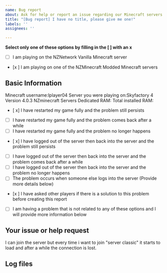 ```yaml
---
name: Bug report
about: Ask for help or report an issue regarding our Minecraft servers
title: "[Bug report] I have no title, please give me one!"
labels: ''
assignees: ''

---
```


<!-- Please fill out the following with as much detail as possible -->
**Select only one of these options by filling in the [ ] with an x**
- [ ] I am playing on the NZNetwork Vanilla Minecraft server
- [x ] I am playing on one of the NZMinecraft Modded Minecraft servers

## **Basic Information**
<!-- We need your In game username to solve issues as well as the full server name, e.g Skyfactory 4, Classic, NZnetwork, Tasman survival etc. -->
Minecraft username:lplayer04
Server you were playing on:Skyfactory 4 Version 4.0.3 NZminecraft Servers
Dedicated RAM:
Total installed RAM:

<!-- Select a relevant option below by filling in the [ ] with an X -->

- [ x] I have restarted my game fully and the problem still persists
- [ ] I have restarted my game fully and the problem comes back after a while
- [ ] I have restarted my game fully and the problem no longer happens
- [ x] I have logged out of the server then back into the server and the problem still persists
- [ ] I have logged out of the server then back into the server and the problem comes back after a while
- [ ] I have logged out of the server then back into the server and the problem no longer happens
- [ ] The problem occurs when someone else logs into the server (Provide more details below)
- [x ] I have asked other players if there is a solution to this problem before creating this report
- [ ] I am having a problem that is not related to any of these options and I will provide more information below

## **Your issue or help request**
<!-- What is your issue or help request, please describe with as much detail as possible -->
I can join the server but every time i want to join "server classic" it starts to load and after a while the connection is lost.

## **Log files**
<!-- Please attach or link any log files or crash reports that are relevant. Use pastebin.com or github -->

